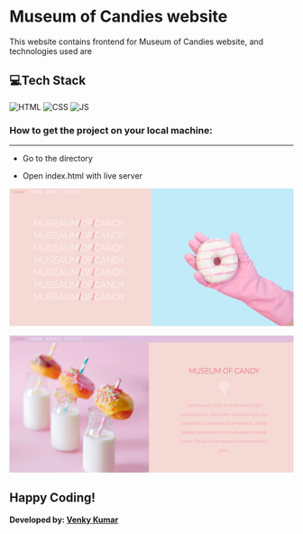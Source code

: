 # Museum of Candies website

This website contains frontend for Museum of Candies website, and technologies used are

## 💻Tech Stack
![HTML](https://img.shields.io/badge/html5%20-%23E34F26.svg?&style=for-the-badge&logo=html5&logoColor=white)
![CSS](https://img.shields.io/badge/css3%20-%231572B6.svg?&style=for-the-badge&logo=css3&logoColor=white)
![JS](https://img.shields.io/badge/javascript%20-%23323330.svg?&style=for-the-badge&logo=javascript&logoColor=%23F7DF1E)

### How to get the project on your local machine:

---
- Go to the directory


- Open index.html with live server 

![Screenshot](first.png)

![Screenshot](second.png)

## Happy Coding!
<strong>Developed by: <a href=
"https://github.com/BoddepallyVenkatesh06">Venky Kumar</a>